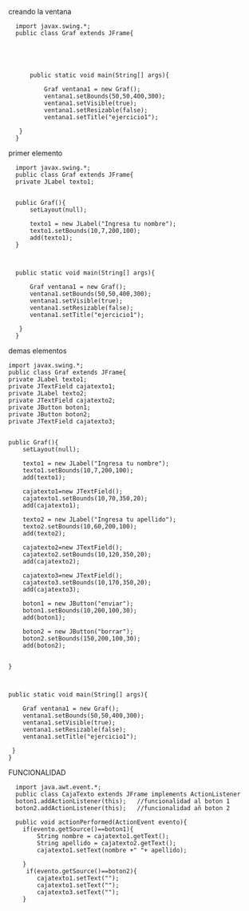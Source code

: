 creando la ventana

      import javax.swing.*;  
      public class Graf extends JFrame{  
          
      
      
        
      
          public static void main(String[] args){
            
              Graf ventana1 = new Graf();
              ventana1.setBounds(50,50,400,300); 
              ventana1.setVisible(true);
              ventana1.setResizable(false);
              ventana1.setTitle("ejercicio1");  
          
       }
      }

primer elemento

      import javax.swing.*;  
      public class Graf extends JFrame{  
      private JLabel texto1;


      public Graf(){
          setLayout(null);
  
          texto1 = new JLabel("Ingresa tu nombre");
          texto1.setBounds(10,7,200,100);
          add(texto1);
      }

  

      public static void main(String[] args){
        
          Graf ventana1 = new Graf();
          ventana1.setBounds(50,50,400,300); 
          ventana1.setVisible(true);
          ventana1.setResizable(false);
          ventana1.setTitle("ejercicio1");  
      
       }
      }

demas elementos
    
    import javax.swing.*;  
    public class Graf extends JFrame{  
    private JLabel texto1;
    private JTextField cajatexto1;
    private JLabel texto2;
    private JTextField cajatexto2;
    private JButton boton1;
    private JButton boton2;
    private JTextField cajatexto3;


    public Graf(){
        setLayout(null);

        texto1 = new JLabel("Ingresa tu nombre");
        texto1.setBounds(10,7,200,100);
        add(texto1);

        cajatexto1=new JTextField();
        cajatexto1.setBounds(10,70,350,20);
        add(cajatexto1);

        texto2 = new JLabel("Ingresa tu apellido");
        texto2.setBounds(10,60,200,100);
        add(texto2);

        cajatexto2=new JTextField();
        cajatexto2.setBounds(10,120,350,20);
        add(cajatexto2);

        cajatexto3=new JTextField();
        cajatexto3.setBounds(10,170,350,20);
        add(cajatexto3);

        boton1 = new JButton("enviar");
        boton1.setBounds(10,200,100,30);
        add(boton1);

        boton2 = new JButton("borrar");
        boton2.setBounds(150,200,100,30);
        add(boton2);

        
    }

  

    public static void main(String[] args){
      
        Graf ventana1 = new Graf();
        ventana1.setBounds(50,50,400,300); 
        ventana1.setVisible(true);
        ventana1.setResizable(false);
        ventana1.setTitle("ejercicio1");  
        
     }
    }

FUNCIONALIDAD

      import java.awt.event.*;   
      public class CajaTexto extends JFrame implements ActionListener
      boton1.addActionListener(this);   //funcionalidad al boton 1
      boton2.addActionListener(this);   //funcionalidad añ boton 2

      public void actionPerformed(ActionEvent evento){
        if(evento.getSource()==boton1){
            String nombre = cajatexto1.getText();
            String apellido = cajatexto2.getText();
            cajatexto1.setText(nombre +" "+ apellido);
            
        }
         if(evento.getSource()==boton2){
            cajatexto1.setText("");
            cajatexto1.setText("");
            cajatexto3.setText("");
        }
